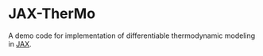 # JAX-TherMo
A demo code for implementation of differentiable thermodynamic modeling in [JAX](https://github.com/google-research/google-research/tree/master/jax_dft).
